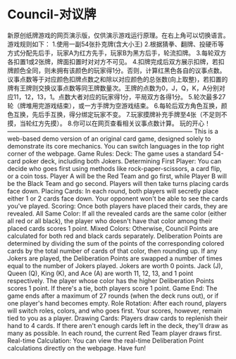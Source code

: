 # Council-对议牌
新原创纸牌游戏的网页演示版，仅供演示游戏运行原理。在右上角可以切换语言。
游戏规则如下：
1.使用一副54张扑克牌(含大小王)
2.根据猜拳、翻牌、投硬币等方式分配先后手，玩家A为红方先手，玩家B为黑方后手，轮流扣牌。
3.每轮双方各扣置1或2张牌，牌面扣置时对对方不可见。
4.扣牌完成后双方展示扣牌，若扣牌颜色全同，则未拥有该颜色的玩家得1分。否则，计算红黑色各自的议事点数。议事点数等于对应颜色扣牌点数之和除以对应颜色的总张数(向上取整)，若扣置的牌有王牌则交换议事点数等同王牌数量次。王牌的点数为0，J，Q，K，A分别对应11，12，13，1。点数大者对应的玩家得1分，平局双方各得1分。
5.轮次最多27轮（牌堆用完游戏结束），或一方手牌为空游戏结束。
6.每轮后双方角色互换，颜色互换，先后手互换，得分绑定玩家不变。
7.玩家摸牌补充手牌至4张（不足则不摸，当轮红方先摸）。
8.你可以在网页查看相关议事点数计算。
玩的开心！
——————————————————————————————
This is a web-based demo version of an original card game, designed solely to demonstrate its core mechanics. You can switch languages in the top right corner of the webpage.
Game Rules:
Deck: The game uses a standard 54-card poker deck, including both Jokers.
Determining First Player: You can decide who goes first using methods like rock-paper-scissors, a card flip, or a coin toss. Player A will be the Red Team and go first, while Player B will be the Black Team and go second. Players will then take turns placing cards face down.
Placing Cards: In each round, both players will secretly place either 1 or 2 cards face down. Your opponent won't be able to see the cards you've played.
Scoring: Once both players have placed their cards, they are revealed.
All Same Color: If all the revealed cards are the same color (either all red or all black), the player who doesn't have that color among their placed cards scores 1 point.
Mixed Colors: Otherwise, Council Points are calculated for both red and black cards separately. Deliberation Points are determined by dividing the sum of the points of the corresponding colored cards by the total number of cards of that color, then rounding up. If any Jokers are played, the Deliberation Points are swapped a number of times equal to the number of Jokers played. Jokers are worth 0 points. Jack (J), Queen (Q), King (K), and Ace (A) are worth 11, 12, 13, and 1 point respectively. The player whose color has the higher Deliberation Points scores 1 point. If there's a tie, both players score 1 point.
Game End: The game ends after a maximum of 27 rounds (when the deck runs out), or if one player's hand becomes empty.
Role Rotation: After each round, players will switch roles, colors, and who goes first. Your scores, however, remain tied to you as a player.
Drawing Cards: Players draw cards to replenish their hand to 4 cards. If there aren't enough cards left in the deck, they'll draw as many as possible. In each round, the current Red Team player draws first.
Real-time Calculation: You can view the real-time Deliberation Point calculations directly on the webpage.
Have fun!
